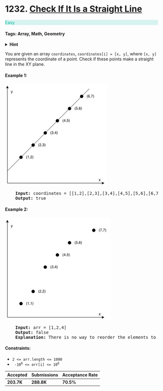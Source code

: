 # 1232. [Check If It Is a Straight Line](https://leetcode.com/problems/check-if-it-is-a-straight-line/)

<p style="color:rgb(0 184 163);background-color:rgb(0 184 163/.15)">
    Easy
</p>

#### Tags: Array, Math, Geometry

<details>
    <summary><b>Hint</b></summary>
        hint here
</details>

You are given an array `coordinates`, `coordinates[i] = [x, y]`, where `[x, y]` represents the coordinate of a point.
Check if these points make a straight line in the XY plane.

#### Example 1:

![img.png](../../../../../resources/task1232/img.png)

<pre>
    <b>Input:</b> coordinates = [[1,2],[2,3],[3,4],[4,5],[5,6],[6,7]]
    <b>Output:</b> true
</pre>

#### Example 2:

![img.png](../../../../../resources/task1232/img2ex.png)

<pre>
    <b>Input:</b> arr = [1,2,4]
    <b>Output:</b> false
    <b>Explanation:</b> There is no way to reorder the elements to obtain an arithmetic progression.
</pre>

#### Constraints:

* `2 <= arr.length <= 1000`
* <code> -10<sup>6</sup> <= arr[i] <= 10<sup>6</sup> </code>

| Accepted   | Submissions | Acceptance Rate |
|------------|-------------|-----------------|
| **203.7K** | **288.8K**  | **70.5%**       |
